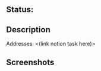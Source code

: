 ## Status:

<!--
:rocket: Ready
:construction: In development
:no_entry_sign: Do not merge
-->

## Description

<!--
A few sentences describing the overall goals of the pull request's commits. If applicable, link the PR to the corresponding issue below by filling out the number.
-->

<!-- Addresses #<number> -->
Addresses: <(link notion task here)>

## Screenshots

<!--
Mac OS Screenshots: ctrl + shift + cmd + 3 (entire screen) or 4 (selection of screen), then paste in editor
Mac OS GIFs: Try using Kap
Linux/Windows: Ctrl + Alt + PrintScreen (of a window) or Ctrl + Shift + PrintScreen (selection of screen), then paste in editor
-->
